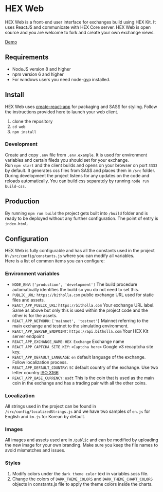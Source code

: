 # HEX Web
HEX Web is a front-end user interface for exchanges build using HEX Kit. It uses ReactJS and communicate with HEX Core server. HEX Web is open source and you are welcome to fork and create your own exchange views.  

[Demo](https://hollaex.com)

## Requirements
* NodeJS version 8 and higher
* npm version 6 and higher
* For windows users you need node-gyp installed.

## Install
HEX Web uses [create-react-app](https://github.com/facebook/create-react-app) for packaging and SASS for styling. Follow the instructions provided here to launch your web client.  

1. clone the repository
2. `cd web`
3. `npm install`

### Development
Create and copy `.env` file from `.env.example`. It is used for environment variables and certain fileds you should set for your exchange.  
Run `npm start` and the client builds and opens on your browser on port `3333` by default. It generates css files from SASS and places them in `/src` folder. During development the project listens for any updates on the code and reloads automatically. You can build css separately by running `node run build-css`.

## Production
By running `npm run build` the project gets built into `/build` folder and is ready to be deployed without any further configuration. The point of entry is `index.html`.

## Configuration
HEX Web is fully configurable and has all the constants used in the project in `/src/config/constants.js` where you can modify all variables.  
Here is a list of common items you can configure:
### Environment variables
  - `NODE_ENV`: `['production', 'development']` The build procedure automatically identifies the build so you do not need to set this.
  - `PUBLIC_URL`: `https://bitholla.com` public exchange URL used for static files and assets.
  - `REACT_APP_PUBLIC_URL`: `https://bitholla.com` Your exchange URL label. Same as above but only this is used within the project code and the other is for the assets.
  - `REACT_APP_NETWORK`: `['mainnet', 'testnet']` Mainnet referring to the main exchange and testnet to the simulating environment.
  - `REACT_APP_SERVER_ENDPOINT`: `https://api.bitholla.com` Your HEX Kit server endpoint
  - `REACT_APP_EXCHANGE_NAME`: `HEX Exchange` Exchange name
  - `REACT_APP_CAPTCHA_SITE_KEY`: `<Captcha here>` Google v3 recaptcha site key.
  - `REACT_APP_DEFAULT_LANGUAGE`: `en` default language of the exchange. Follow localization process.
  - `REACT_APP_DEFAULT_COUNTRY`: `SC` default country of the exchange. Use two letter country [ISO 3166](https://www.iban.com/country-codes)
  - `REACT_APP_BASE_CURRENCY`: `usdt` This is the coin that is used as the main coin in the exchange and has a trading pair with all the other coins.
### Localization
All strings used in the project can be found in `/src/config/localizedStrings.js` and we have two samples of `en.js` for English and `ko.js` for Korean by default.
### Images
All images and assets used are in `/public` and can be modified by uploading the new image for your own branding. Make sure you keep the file names to avoid mismatches and issues.  

### Styles
1. Modify colors under the `dark theme color` text in variables.scss file.
2. Change the colors of `DARK_THEME_COLORS` and `DARK_THEME_CHART_COLORS` objects in constants.js file to apply the theme colors inside the charts.

